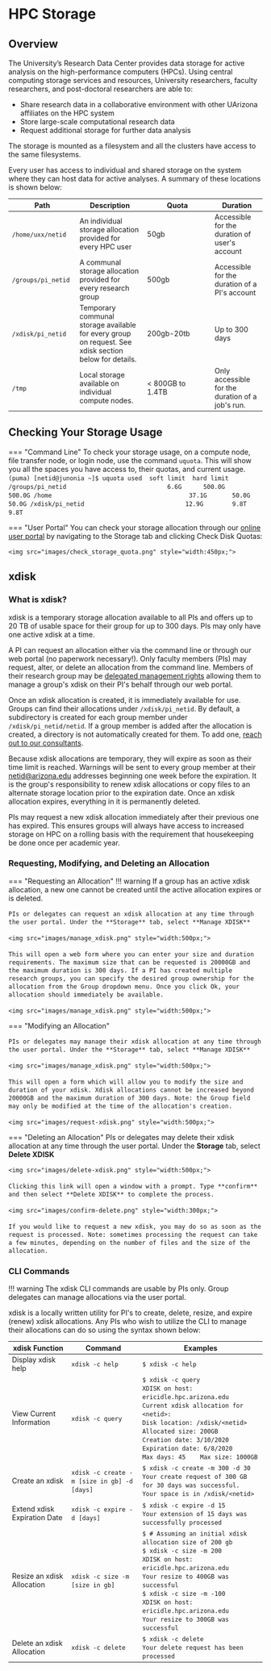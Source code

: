 # HPC Storage 

## Overview

The University’s Research Data Center provides data storage for active analysis on the high-performance computers (HPCs). Using central computing storage services and resources, University researchers, faculty researchers, and post-doctoral researchers are able to:

* Share research data in a collaborative environment with other UArizona affiliates on the HPC system
* Store large-scale computational research data
* Request additional storage for further data analysis

The storage is mounted as a filesystem and all the clusters have access to the same filesystems.

Every user has access to individual and shared storage on the system where they can host data for active analyses. A summary of these locations is shown below:

|<div style="width:120px">Path</div>|Description|<div style="width:120px">Quota</div>|Duration|
|-|-|-|-|
|```/home/uxx/netid```|An individual storage allocation provided for every HPC user|50gb|Accessible for the duration of user's account|
|```/groups/pi_netid```|A communal storage allocation provided for every research group|500gb|Accessible for the duration of a PI's account|
|```/xdisk/pi_netid```|Temporary communal storage available for every group on request. See xdisk section below for details.|200gb-20tb|Up to 300 days|
|```/tmp```|Local storage available on individual compute nodes.|$<$ 800GB to 1.4TB|Only accessible for the duration of a job's run.|


## Checking Your Storage Usage

=== "Command Line"
    To check your storage usage, on a compute node, file transfer node, or login node, use the command ```uquota```. This will show you all the spaces you have access to, their quotas, and current usage.
    ```
    (puma) [netid@junonia ~]$ uquota
                                            used  soft limit  hard limit
    /groups/pi_netid                            6.6G      500.0G      500.0G
    /home                                      37.1G       50.0G       50.0G
    /xdisk/pi_netid                            12.9G        9.8T        9.8T
    ```
    
=== "User Portal"
    You can check your storage allocation through our [online user portal](https://portal.hpc.arizona.edu/portal/) by navigating to the Storage tab and clicking Check Disk Quotas:
    
    <img src="images/check_storage_quota.png" style="width:450px;">



## xdisk
 
### What is xdisk?

xdisk is a temporary storage allocation available to all PIs and offers up to 20 TB of usable space for their group for up to 300 days. PIs may only have one active xdisk at a time.

A PI can request an allocation either via the command line or through our web portal (no paperwork necessary!). Only faculty members (PIs) may request, alter, or delete an allocation from the command line. Members of their research group may be [delegated management rights](registration_and_access/group_management/#delegating-group-management-rights) allowing them to manage a group's xdisk on their PI's behalf through our web portal.

Once an xdisk allocation is created, it is immediately available for use. Groups can find their allocations under ```/xdisk/pi_netid```. By default, a subdirectory is created for each group member under ```/xdisk/pi_netid/netid```. If a group member is added after the allocation is created, a directory is not automatically created for them. To add one, [reach out to our consultants](support_and_training/consulting_services/).

Because xdisk allocations are temporary, they will expire as soon as their time limit is reached. Warnings will be sent to every group member at their netid@arizona.edu addresses beginning one week before the expiration. It is the group's responsibility to renew xdisk allocations or copy files to an alternate storage location prior to the expiration date. Once an xdisk allocation expires, everything in it is permanently deleted.

PIs may request a new xdisk allocation immediately after their previous one has expired. This ensures groups will always have access to increased storage on HPC on a rolling basis with the requirement that housekeeping be done once per academic year. 

### Requesting, Modifying, and Deleting an Allocation

=== "Requesting an Allocation"
    !!! warning
        If a group has an active xdisk allocation, a new one cannot be created until the active allocation expires or is deleted.
    
    PIs or delegates can request an xdisk allocation at any time through the user portal. Under the **Storage** tab, select **Manage XDISK**
    
    <img src="images/manage_xdisk.png" style="width:500px;">
    
    This will open a web form where you can enter your size and duration requirements. The maximum size that can be requested is 20000GB and the maximum duration is 300 days. If a PI has created multiple research groups, you can specify the desired group ownership for the allocation from the Group dropdown menu. Once you click Ok, your allocation should immediately be available.
    
    <img src="images/manage_xdisk.png" style="width:500px;">

=== "Modifying an Allocation"

    PIs or delegates may manage their xdisk allocation at any time through the user portal. Under the **Storage** tab, select **Manage XDISK**
    
    <img src="images/manage_xdisk.png" style="width:500px;">
    
    This will open a form which will allow you to modify the size and duration of your xdisk. Xdisk allocations cannot be increased beyond 20000GB and the maximum duration of 300 days. Note: the Group field may only be modified at the time of the allocation's creation.
    
    <img src="images/request-xdisk.png" style="width:500px;">

=== "Deleting an Allocation"
    PIs or delegates may delete their xdisk allocation at any time through the user portal. Under the **Storage** tab, select **Delete XDISK**
    
    <img src="images/delete-xdisk.png" style="width:500px;">
    
    Clicking this link will open a window with a prompt. Type **confirm** and then select **Delete XDISK** to complete the process.
    
    <img src="images/confirm-delete.png" style="width:300px;">
    
    If you would like to request a new xdisk, you may do so as soon as the request is processed. Note: sometimes processing the request can take a few minutes, depending on the number of files and the size of the allocation.
    
### CLI Commands

!!! warning
    The xdisk CLI commands are usable by PIs only. Group delegates can manage allocations via the user portal.
    
xdisk is a locally written utility for PI's to create, delete, resize, and expire (renew) xdisk allocations. Any PIs who wish to utilize the CLI to manage their allocations can do so using the syntax shown below:

|xdisk Function|Command|Examples|
|-|-|-|
|Display xdisk help|```xdisk -c help```| ```$ xdisk -c help```|
|View Current Information|```xdisk -c query```|```$ xdisk -c query```<br>```XDISK on host: ericidle.hpc.arizona.edu```<br>```Current xdisk allocation for <netid>:```<br>```Disk location: /xdisk/<netid>```<br>```Allocated size: 200GB```<br>```Creation date: 3/10/2020 Expiration date: 6/8/2020```<br>```Max days: 45    Max size: 1000GB```|
|Create an xdisk|```xdisk -c create -m [size in gb] -d [days]```|```$ xdisk -c create -m 300 -d 30```<br>```Your create request of 300 GB for 30 days was successful.```<br>```Your space is in /xdisk/<netid>```|
|Extend xdisk Expiration Date|```xdisk -c expire -d [days]```|```$ xdisk -c expire -d 15```<br>```Your extension of 15 days was successfully processed```|
|Resize an xdisk Allocation|```xdisk -c size -m [size in gb]```|```$ # Assuming an initial xdisk allocation size of 200 gb```<br>```$ xdisk -c size -m 200```<br>```XDISK on host: ericidle.hpc.arizona.edu```<br>```Your resize to 400GB was successful```<br>```$ xdisk -c size -m -100```<br>```XDISK on host: ericidle.hpc.arizona.edu```<br>```Your resize to 300GB was successful```|
|Delete an xdisk Allocation|```xdisk -c delete```|```$ xdisk -c delete```<br>```Your delete request has been processed```|
